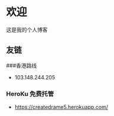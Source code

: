 # 欢迎
这是我的个人博客
## 友链

###香港路线  

* 103.148.244.205  

###	HeroKu 免费托管

* https://createdrame5.herokuapp.com/
